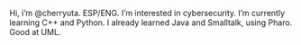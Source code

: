 Hi, i’m @cherryuta. ESP/ENG. I’m interested in cybersecurity.
I’m currently learning C++ and Python.
I already learned Java and Smalltalk, using Pharo. Good at UML. 

